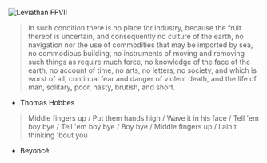 ![Leviathan FFVII]()

> In such condition there is no place for industry, because the fruit thereof is uncertain, and consequently no culture of the earth, no navigation nor the use of commodities that may be imported by sea, no commodious building, no instruments of moving and removing such things as require much force, no knowledge of the face of the earth, no account of time, no arts, no letters, no society, and which is worst of all, continual fear and danger of violent death, and the life of man, solitary, poor, nasty, brutish, and short.

-  Thomas Hobbes

> Middle fingers up /
Put them hands high /
Wave it in his face /
Tell 'em boy bye /
Tell 'em boy bye /
Boy bye /
Middle fingers up /
I ain't thinking 'bout you

- Beyoncé

